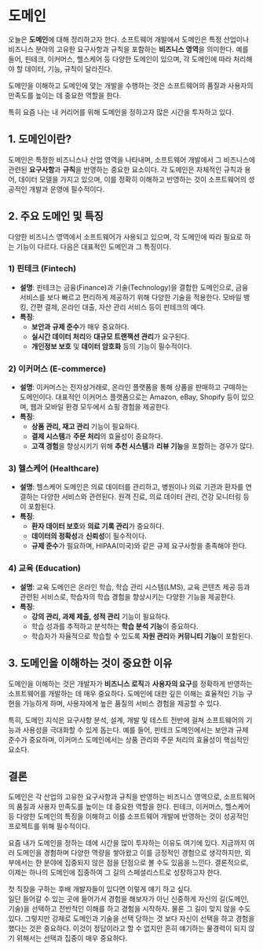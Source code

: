 # 도메인

오늘은 **도메인**에 대해 정리하고자 한다. 소프트웨어 개발에서 도메인은 특정 산업이나 비즈니스 분야의 고유한 요구사항과 규칙을 포함하는 **비즈니스 영역**을 의미한다. 예를 들어, 핀테크, 이커머스, 헬스케어 등 다양한 도메인이 있으며, 각 도메인에 따라 처리해야 할 데이터, 기능, 규칙이 달라진다.

도메인을 이해하고 도메인에 맞는 개발을 수행하는 것은 소프트웨어의 품질과 사용자의 만족도를 높이는 데 중요한 역할을 한다.

특히 요즘 나는 내 커리어를 위해 도메인을 정하고자 많은 시간을 투자하고 있다.

## 1. 도메인이란?

도메인은 특정한 비즈니스나 산업 영역을 나타내며, 소프트웨어 개발에서 그 비즈니스에 관련된 **요구사항**과 **규칙**을 반영하는 중요한 요소이다. 각 도메인은 자체적인 규칙과 용어, 데이터 모델을 가지고 있으며, 이를 정확히 이해하고 반영하는 것이 소프트웨어의 성공적인 개발과 운영에 필수적이다.

## 2. 주요 도메인 및 특징

다양한 비즈니스 영역에서 소프트웨어가 사용되고 있으며, 각 도메인에 따라 필요로 하는 기능이 다르다. 다음은 대표적인 도메인과 그 특징이다.

### 1) 핀테크 (Fintech)

- **설명**: 핀테크는 금융(Finance)과 기술(Technology)을 결합한 도메인으로, 금융 서비스를 보다 빠르고 편리하게 제공하기 위해 다양한 기술을 적용한다. 모바일 뱅킹, 간편 결제, 온라인 대출, 자산 관리 서비스 등이 핀테크의 예다.
- **특징**:
  - **보안과 규제 준수**가 매우 중요하다.
  - **실시간 데이터 처리**와 **대규모 트랜잭션 관리**가 요구된다.
  - **개인정보 보호** 및 **데이터 암호화** 등의 기능이 필수적이다.

### 2) 이커머스 (E-commerce)

- **설명**: 이커머스는 전자상거래로, 온라인 플랫폼을 통해 상품을 판매하고 구매하는 도메인이다. 대표적인 이커머스 플랫폼으로는 Amazon, eBay, Shopify 등이 있으며, 웹과 모바일 환경 모두에서 쇼핑 경험을 제공한다.
- **특징**:
  - **상품 관리, 재고 관리** 기능이 필요하다.
  - **결제 시스템**과 **주문 처리**의 효율성이 중요하다.
  - **고객 경험**을 향상시키기 위해 **추천 시스템**과 **리뷰 기능**을 포함하는 경우가 많다.

### 3) 헬스케어 (Healthcare)

- **설명**: 헬스케어 도메인은 의료 데이터를 관리하고, 병원이나 의료 기관과 환자를 연결하는 다양한 서비스와 관련된다. 원격 진료, 의료 데이터 관리, 건강 모니터링 등이 포함된다.
- **특징**:
  - **환자 데이터 보호**와 **의료 기록 관리**가 중요하다.
  - **데이터의 정확성**과 **신뢰성**이 필수적이다.
  - **규제 준수**가 필요하며, HIPAA(미국)와 같은 규제 요구사항을 충족해야 한다.

### 4) 교육 (Education)

- **설명**: 교육 도메인은 온라인 학습, 학습 관리 시스템(LMS), 교육 콘텐츠 제공 등과 관련된 서비스로, 학습자의 학습 경험을 향상시키는 다양한 기능을 제공한다.
- **특징**:
  - **강의 관리, 과제 제출, 성적 관리** 기능이 필요하다.
  - 학습 성과를 추적하고 분석하는 **학습 분석 기능**이 중요하다.
  - 학습자가 자율적으로 학습할 수 있도록 **자원 관리**와 **커뮤니티 기능**이 포함된다.

## 3. 도메인을 이해하는 것이 중요한 이유

도메인을 이해하는 것은 개발자가 **비즈니스 로직**과 **사용자의 요구**를 정확하게 반영하는 소프트웨어를 개발하는 데 매우 중요하다. 도메인에 대한 깊은 이해는 효율적인 기능 구현을 가능하게 하며, 사용자에게 높은 품질의 서비스 경험을 제공할 수 있다.

특히, 도메인 지식은 요구사항 분석, 설계, 개발 및 테스트 전반에 걸쳐 소프트웨어의 기능과 사용성을 극대화할 수 있게 돕는다. 예를 들어, 핀테크 도메인에서는 보안과 규제 준수가 중요하며, 이커머스 도메인에서는 상품 관리와 주문 처리의 효율성이 핵심적인 요소다.

## 결론

도메인은 각 산업의 고유한 요구사항과 규칙을 반영하는 비즈니스 영역으로, 소프트웨어의 품질과 사용자 만족도를 높이는 데 중요한 역할을 한다. 핀테크, 이커머스, 헬스케어 등 다양한 도메인의 특징을 이해하고 이를 소프트웨어 개발에 반영하는 것이 성공적인 프로젝트를 위해 필수적이다.

요즘 내가 도메인을 정하는 데에 시간을 많이 투자하는 이유도 여기에 있다. 지금까지 여러 도메인을 경험하며 다양한 역량을 쌓아왔고 이를 긍정적인 경험으로 생각하지만, 외부에서는 한 분야에 집중되지 않은 점을 단점으로 볼 수도 있음을 느낀다. 결론적으로, 이제는 하나의 도메인에 집중하여 그 길의 스페셜리스트로 성장하고자 한다.

첫 직장을 구하는 후배 개발자들이 있다면 이렇게 얘기 하고 싶다.   
일단 들어갈 수 있는 곳에 들어가서 경험을 해보자가 아닌 신중하게 자신의 길(도메인, 기술)을 선택하고 전반적인 이해를 하고 경험을 시작하자. 물론 그 길이 맞지 않을 수도 있다. 그렇지만 강제로 도메인과 기술을 선택 당하는 것 보다 자신이 선택을 하고 경험을 했다는 것은 중요하다. 이것이 정답이라고 할 수 없지만 흔히 얘기하는 물경력이 되지 않기 위해서는 선택과 집중이 매우 중요하다.